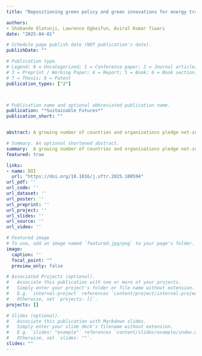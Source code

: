 ```yaml
---
title: "Repositioning green policy and green innovations for energy transition and net zero target: New evidence and policy actions"

authors:
- Shobande Olatunji, Lawrence Ogbeifun, Aviral Kumar Tiwari
date: "2025-04-01"

# Schedule page publish date (NOT publication's date).
publishDate: ""

# Publication type.
# Legend: 0 = Uncategorized; 1 = Conference paper; 2 = Journal article;
# 3 = Preprint / Working Paper; 4 = Report; 5 = Book; 6 = Book section;
# 7 = Thesis; 8 = Patent
publication_types: ["2"]



# Publication name and optional abbreviated publication name.
publication: "*Sustainable Futures*"
publication_short: ""


abstract: A growing number of countries and organisations pledge net-zero emissions, yet climate change continues to drive biodiversity loss and extreme weather, causing devastation to communities. Wildfires, floods, and hurricanes claim lives, destroy homes, and disrupt livelihoods, while shifting climate patterns lead to agricultural failures and food shortages, worsening hunger. Our study examines the role of green policies and innovations in advancing the energy transition and achieving net-zero targets across 24 OECD countries. We employ three empirical strategies—standard specification, GMM dynamic estimation, and Quantile via Moment regression—while addressing endogeneity and cross-panel correlation through Hausman-Taylor and FGLS estimators. Our findings reveal that past carbon emissions exert a strong influence on current emission levels, underscoring the long-term impact of historical emission patterns. Green policies, innovations, renewable energy adoption, and inclusive human development all significantly contribute to reductions in carbon emissions, suggesting that tools such as green taxation and technological innovation are crucial for accelerating the transition to a low-carbon economy. However, the positive correlation between economic growth and fossil fuel dependence highlights the urgent need to decouple economic growth from environmental degradation. Reducing reliance on fossil fuels is imperative to addressing environmental challenges effectively. Therefore, prioritising sustainable policies and investments is essential not only for mitigating climate change but also for securing a resilient, low-carbon future.

# Summary. An optional shortened abstract.
summary:  A growing number of countries and organisations pledge net-zero emissions, yet climate change continues to drive biodiversity loss and extreme weather, causing devastation to communities. Wildfires, floods, and hurricanes claim lives, destroy homes, and disrupt livelihoods, while shifting climate patterns lead to agricultural failures and food shortages, worsening hunger. Our study examines the role of green policies and innovations in advancing the energy transition and achieving net-zero targets across 24 OECD countries. We employ three empirical strategies—standard specification, GMM dynamic estimation, and Quantile via Moment regression—while addressing endogeneity and cross-panel correlation through Hausman-Taylor and FGLS estimators. Our findings reveal that past carbon emissions exert a strong influence on current emission levels, underscoring the long-term impact of historical emission patterns. Green policies, innovations, renewable energy adoption, and inclusive human development all significantly contribute to reductions in carbon emissions, suggesting that tools such as green taxation and technological innovation are crucial for accelerating the transition to a low-carbon economy. However, the positive correlation between economic growth and fossil fuel dependence highlights the urgent need to decouple economic growth from environmental degradation. Reducing reliance on fossil fuels is imperative to addressing environmental challenges effectively. Therefore, prioritising sustainable policies and investments is essential not only for mitigating climate change but also for securing a resilient, low-carbon future.
featured: true

links:
- name: DOI
  url: "https://doi.org/10.1016/j.sftr.2025.100594"
url_pdf: ''
url_code: ''
url_dataset: ''
url_poster: ''
url_preprint: ''
url_project: ''
url_slides: ''
url_source: ''
url_video: ''

# Featured image
# To use, add an image named `featured.jpg/png` to your page's folder. 
image:
  caption: ''
  focal_point: ""
  preview_only: false

# Associated Projects (optional).
#   Associate this publication with one or more of your projects.
#   Simply enter your project's folder or file name without extension.
#   E.g. `internal-project` references `content/project/internal-project/index.md`.
#   Otherwise, set `projects: []`.
projects: []

# Slides (optional).
#   Associate this publication with Markdown slides.
#   Simply enter your slide deck's filename without extension.
#   E.g. `slides: "example"` references `content/slides/example/index.md`.
#   Otherwise, set `slides: ""`.
slides: ""
---
```


